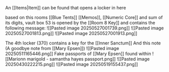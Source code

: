 An [[Items|Item]] can be found that opens a locker in here

based on this rooms [[Blue Tents]] [[Memos]], [[Numeric Core]] and sum of its digits, vault box 53 is opened by the [[Room 8 Key]] and contains the following message:
![[Pasted image 20250527001739.png]]
![[Pasted image 20250527001813.png]]
![[Pasted image 20250527001913.png]]


The 4th locker (370) contains a key for the [[Inner Sanctum]]
And this note (A goodbye note from [[Mary Epsen]])
![[Pasted image 20250511165446.png]]
Fake passports of [[Mary Epsen]] found within
![[Marionn marigold - samantha hayes passport.png]]
![[Pasted image 20250430222215.png]]
![[Pasted image 20250519155437.png]]